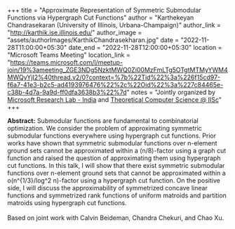 +++
title = "Approximate Representation of Symmetric Submodular Functions via Hypergraph Cut Functions"
author = "Karthekeyan Chandrasekaran (University of Illinois, Urbana-Champaign)"
author_link = "http://karthik.ise.illinois.edu/"
author_image = "assets/authorImages/KarthikChandrasekharan.jpg"
date = "2022-11-28T11:00:00+05:30"
date_end = "2022-11-28T12:00:00+05:30"
location = "Microsoft Teams Meeting"
location_link = "https://teams.microsoft.com/l/meetup-join/19%3ameeting_ZGE3NDg5NzktMWQ0Zi00MzFmLTg5OTgtMTMyYWM4MWQyYjI2%40thread.v2/0?context=%7b%22Tid%22%3a%226f15cd97-f6a7-41e3-b2c5-ad4193976476%22%2c%22Oid%22%3a%227c84465e-c38b-4d7a-9a9d-ff0dfa3638b3%22%7d"
notes = "Jointly organized by <a href = "https://www.microsoft.com/en-us/research/lab/microsoft-research-india/" target= "_blank">Microsoft Research Lab - India</a> and <a href='https://www.csa.iisc.ac.in/theoretical-computer-science/' target= "_blank">Theoretical Computer Science @ IISc</a>"
+++

<b>Abstract:</b>
Submodular functions are fundamental to combinatorial optimization. We consider the problem of approximating symmetric
submodular functions everywhere using hypergraph cut functions. Prior works have shown that symmetric submodular
functions over n-element ground sets cannot be approximated within a (n/8)-factor using a graph cut function and raised
the question of approximating them using hypergraph cut functions. In this talk, I will show that there exist symmetric
submodular functions over n-element ground sets that cannot be approximated within a o(n^{1/3}/log^2 n)-factor using a
hypergraph cut function. On the positive side, I will discuss the approximability of symmetrized concave linear
functions and symmetrized rank functions of uniform matroids and partition matroids using hypergraph cut functions.
<br><br>
Based on joint work with Calvin Beideman, Chandra Chekuri, and Chao Xu.
